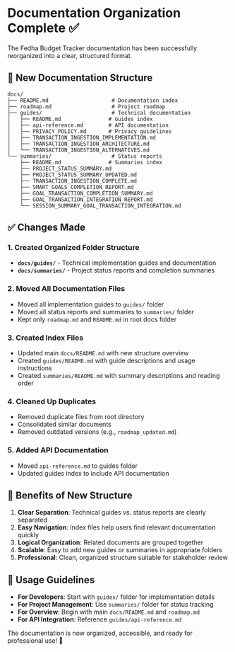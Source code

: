 # Documentation Organization Complete ✅

The Fedha Budget Tracker documentation has been successfully reorganized into a clear, structured format.

## 📁 New Documentation Structure

```
docs/
├── README.md                    # Documentation index
├── roadmap.md                   # Project roadmap
├── guides/                      # Technical documentation
│   ├── README.md               # Guides index
│   ├── api-reference.md        # API documentation
│   ├── PRIVACY_POLICY.md       # Privacy guidelines
│   ├── TRANSACTION_INGESTION_IMPLEMENTATION.md
│   ├── TRANSACTION_INGESTION_ARCHITECTURE.md
│   └── TRANSACTION_INGESTION_ALTERNATIVES.md
└── summaries/                   # Status reports
    ├── README.md               # Summaries index
    ├── PROJECT_STATUS_SUMMARY.md
    ├── PROJECT_STATUS_SUMMARY_UPDATED.md
    ├── TRANSACTION_INGESTION_COMPLETE.md
    ├── SMART_GOALS_COMPLETION_REPORT.md
    ├── GOAL_TRANSACTION_COMPLETION_SUMMARY.md
    ├── GOAL_TRANSACTION_INTEGRATION_REPORT.md
    └── SESSION_SUMMARY_GOAL_TRANSACTION_INTEGRATION.md
```

## ✅ Changes Made

### 1. **Created Organized Folder Structure**
- **`docs/guides/`** - Technical implementation guides and documentation
- **`docs/summaries/`** - Project status reports and completion summaries

### 2. **Moved All Documentation Files**
- Moved all implementation guides to `guides/` folder
- Moved all status reports and summaries to `summaries/` folder
- Kept only `roadmap.md` and `README.md` in root docs folder

### 3. **Created Index Files**
- Updated main `docs/README.md` with new structure overview
- Created `guides/README.md` with guide descriptions and usage instructions
- Created `summaries/README.md` with summary descriptions and reading order

### 4. **Cleaned Up Duplicates**
- Removed duplicate files from root directory
- Consolidated similar documents
- Removed outdated versions (e.g., `roadmap_updated.md`)

### 5. **Added API Documentation**
- Moved `api-reference.md` to guides folder
- Updated guides index to include API documentation

## 🎯 Benefits of New Structure

1. **Clear Separation**: Technical guides vs. status reports are clearly separated
2. **Easy Navigation**: Index files help users find relevant documentation quickly
3. **Logical Organization**: Related documents are grouped together
4. **Scalable**: Easy to add new guides or summaries in appropriate folders
5. **Professional**: Clean, organized structure suitable for stakeholder review

## 📖 Usage Guidelines

- **For Developers**: Start with `guides/` folder for implementation details
- **For Project Management**: Use `summaries/` folder for status tracking
- **For Overview**: Begin with main `docs/README.md` and `roadmap.md`
- **For API Integration**: Reference `guides/api-reference.md`

The documentation is now organized, accessible, and ready for professional use! 🚀
